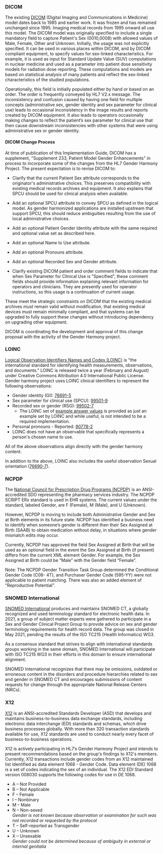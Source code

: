 <!-- Updates based on Jira tickets 
Date             Jira ticket        Updated by                   Comment
2023-06-14       OTHER-2609         Joanie Harper                Added hyphen per Jira ticket https://jira.hl7.org/browse/OTHER-2609
2023-08-22      OTHER-2710          Rob McClure                 Added LOINC section, arranged sections in alpha order
2023-08-27      OTHER-2608          Rob McClure                 Updated DICOM section to align with current SPCU
-->

### DICOM

The existing [DICOM](https://www.dicomstandard.org) (Digital Imaging and 
Communications in Medicine) model dates back to 1985 and earlier work. It 
was frozen and has remained unchanged since 1995. Imaging medical records
from 1995 onward all use this model. The DICOM model was originally
specified to include a single mandatory field to capture Patient's Sex
(0010,0008) with allowed values of Male, Female, Other and
Unknown. Initially, the usage was not explicitly specified. It can be
used in various places within DICOM, and by DICOM compliant equipment,
to specify values for sex-linked characteristics. For example, it is
used as input for Standard Update Value (SUV) computations in nuclear
medicine and used as a parameter into patient dose sensitivity models
for radiation dose reporting. These computations and models are based
on statistical analysis of many patients and reflect the sex-linked
characteristics of the studied populations.

Operationally, this field is initially populated either by hand or
based on an order. The order is frequently conveyed by HL7 V2.x
message. The inconsistency and confusion caused by having one field
for multiple concepts (administrative sex, gender identity and sex parameter for clinical use) leads to occasional inconsistency in the image results
and reports created by DICOM equipment. It also leads to operators
occasionally making changes to reflect the patient’s sex parameter for clinical
use that then cause downstream inconsistencies with other systems that
were using administrative sex or gender identity.

#### DICOM Change Process

At time of publication of this Implementation Guide, DICOM has a supplement, 
"Supplement 233, Patient Model Gender Enhancements" in process
to incorporate some of the changes from the HL7 Gender Harmony
Project. The present expectation is to revise DICOM to:

- Clarify that the current Patient Sex attribute corresponds to the
originator's administrative choices.  This preserves compatibility
with existing medical records archives and equipment. It also explains
that SPCU should be used for clinical analysis when available.

- Add an optional SPCU attribute to convey SPCU as defined in the
logical model. As gender harmonized applications are installed
upstream that support SPCU, this should reduce ambiguities resulting
from the use of local administrative choices.

- Add an optional Patient Gender Identity attribute with the same
required and optional value set as described here. 

- Add an optional Name to Use attribute.

- Add an optional Pronouns attribute.

- Add an optional Recorded Sex and Gender attribute.

- Clarify existing DICOM patient and order comment fields to indicate
that when Sex Parameter for Clinical Use is "Specified", these comment fields
should provide information explaining relevant information for
operators and clinicians. They are presently used for operator
instructions, so this usage is a continuation of current usage.

These meet the strategic constraints on DICOM that the existing
medical archives must remain valid without modification, that existing
medical devices must remain minimally compliant, and that systems can
be upgraded to fully support these changes without introducing
dependency on upgrading other equipment.

DICOM is coordinating the development and approval of this change
proposal with the activity of the Gender Harmony project. 

### LOINC
[Logical Observation Identifiers Names and Codes (LOINC)](https://loinc.org/) is "the international standard for identifying health measurements, observations, and documents." LOINC is released twice a year (February and August) under Creative Commons Attribution 4.0 International Public License. Gender harmony project uses LOINC clinical identifiers to represent the following observations:

- Gender identity (GI): [76691-5](https://loinc.org/76691-5/)
- Sex parameter for clinical use (SPCU): [99501-9](https://loinc.org/99501-9/)
- Recorded sex or gender (RSG): [99502-7](https://loinc.org/99502-7/)
  - The LOINC set of [example answer values](https://loinc.org/LL6134-2) is provided as just an example set by LOINC and while useful, is not intended to be a required implementation.
- Personal pronouns - Reported: [90778-2](https://loinc.org/90778-2/)
- LOINC does not have an observable that specifically represents a person's chosen name to use.

All of the above observations align directly with the gender harmony content. 

In addition to the above, LOINC also includes the useful observation Sexual orientation ([76690-7](https://loinc.org/76690-7/)).

### NCPDP
The [National Council for Prescription Drug Programs (NCPDP)](https://www.ncpdp.org) is an ANSI-accredited SDO representing the pharmacy services industry. The NCPDP SCRIPT ERx standard is used in EHR systems. The current values under the standard, labeled Gender, are F (Female), M (Male), and U (Unknown).

However, NCPDP is moving to include both Administrative Gender and Sex at Birth elements in its future state. NCPDP has identified a business need to identify when someone’s gender is different then their Sex Assigned at Birth (SAAB) to obtain medication without delay, in situations where gender mismatch edits may occur.

Currently, NCPDP has approved the field Sex Assigned at Birth that will be used as an optional field in the event the Sex Assigned at Birth (if present) differs from the current XML element Gender. For example, the Sex Assigned at Birth could be “Male” with the Gender field “Female”.

Note: The NCPDP Gender Transition Task Group determined the Conditional Gender Code (C08- 4T), and Purchaser Gender Code (595-YY) were not applicable to patient matching. There was also an added element of “Reproductive Potential”.

### SNOMED International
[SNOMED International](https://www.snomed.org) produces and maintains SNOMED CT, a globally recognized and used terminology standard for electronic health data. In 2021, a group of subject matter experts were gathered to participate in a Sex and Gender Clinical Project Group to provide advice on sex and gender terminology requirements for health record data. The group was closed in May 2021, pending the results of the ISO TC215 (Health Informatics) WG3. 

As a consensus standard that strives to align with international standards groups working in the same domain, SNOMED International will participate with ISO TC215 WG3 in their efforts in this domain to ensure international alignment. 

SNOMED International recognizes that there may be omissions, outdated or erroneous content in the disorders and procedure hierarchies related to sex and gender in SNOMED CT and encourages submissions of content requests for change through the appropriate National Release Centers (NRCs). 

### X12
[X12](https://x12.org) is an ANSI-accredited Standards Developer (ASD) that develops and maintains business-to-business
data exchange standards, including electronic data interchange (EDI) standards and schemas, which drive
business processes globally. With more than 320 transaction standards available for use, X12 standards
are used to conduct nearly every facet of business-to-business operations.

X12 is actively participating in HL7’s Gender Harmony Project and intends to present recommendations
based on the group's findings to X12's members. Currently, X12 transactions include gender codes from
an X12 maintained list identified as data element 1068 - Gender Code. Data element (DE) 1068 is a set of
codes indicating the sex of an individual. The X12 EDI Standard version 008030 supports the following
codes for use in DE 1068.

* A – Not Provided
* B – Not Applicable
* F – Female
* I – Nonbinary
* M – Male
* N – Non-sexed <br />*Gender is not known because observation or examination for such was not recorded or requested by the protocol*
* T – Self-reported as Transgender
* U – Unknown
* X – Unsexable <br />*Gender could not be determined because of ambiguity in external or internal genitalia*